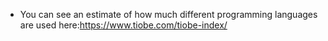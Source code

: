 + You can see an estimate of how much different programming languages are used here:https://www.tiobe.com/tiobe-index/
